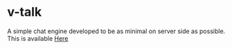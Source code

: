 # v-talk
A simple chat engine developed to be as minimal on server side as possible. This is available <a href="https://v-talk.herokuapp.com/"> Here </a>
